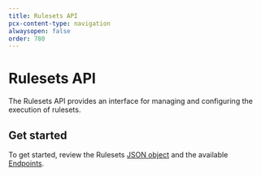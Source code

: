 ```yaml
---
title: Rulesets API
pcx-content-type: navigation
alwaysopen: false
order: 780
---
```


# Rulesets API

The Rulesets API provides an interface for managing and configuring the execution of rulesets.

## Get started

To get started, review the Rulesets [JSON object](/cf-rulesets/rulesets-api/json-object/) and the available [Endpoints](/cf-rulesets/rulesets-api/endpoints/).
